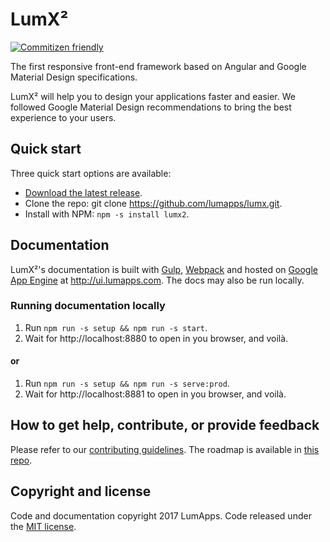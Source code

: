 # LumX²

[![Commitizen friendly](https://img.shields.io/badge/commitizen-friendly-brightgreen.svg?style=flat-square)](http://commitizen.github.io/cz-cli/)

The first responsive front-end framework based on Angular and Google Material Design specifications.

LumX² will help you to design your applications faster and easier.
We followed Google Material Design recommendations to bring the best experience to your users.

## Quick start

Three quick start options are available:

- [Download the latest release][release].
- Clone the repo: git clone https://github.com/lumapps/lumx.git.
- Install with NPM: `npm -s install lumx2`.

## Documentation

LumX²'s documentation is built with [Gulp][gulp], [Webpack][webpack] and hosted on [Google App Engine][gae] at http://ui.lumapps.com.
The docs may also be run locally.

### Running documentation locally

1. Run `npm run -s setup && npm run -s start`.
2. Wait for http://localhost:8880 to open in you browser, and voilà.

#### or

1. Run `npm run -s setup && npm run -s serve:prod`.
2. Wait for http://localhost:8881 to open in you browser, and voilà.

## How to get help, contribute, or provide feedback

Please refer to our [contributing guidelines](CONTRIBUTING.md). The roadmap is available in [this repo](ROADMAP.md).

## Copyright and license

Code and documentation copyright 2017 LumApps. Code released under the [MIT license](LICENSE.md).


[angular]: https://angular.io/
[gae]: https://cloud.google.com/appengine/
[gulp]: http://gulpjs.com/
[webpack]: https://webpack.github.io/
[material]: http://www.google.com/design/spec/material-design/introduction.html
[release]: https://github.com/lumapps/lumX/tags
